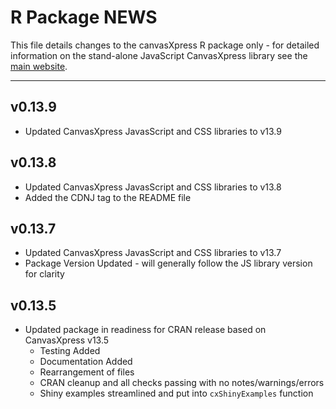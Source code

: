 # R Package NEWS

This file details changes to the canvasXpress R package only - for detailed 
information on the stand-alone JavaScript CanvasXpress library see the 
<a href="http://canvasxpress.org"> main website</a>.

---

## v0.13.9
* Updated CanvasXpress JavasScript and CSS libraries to v13.9


## v0.13.8
* Updated CanvasXpress JavasScript and CSS libraries to v13.8
* Added the CDNJ tag to the README file


## v0.13.7

* Updated CanvasXpress JavasScript and CSS libraries to v13.7
* Package Version Updated - will generally follow the JS library version for 
clarity


## v0.13.5

* Updated package in readiness for CRAN release based on CanvasXpress v13.5
    * Testing Added
    * Documentation Added
    * Rearrangement of files
    * CRAN cleanup and all checks passing with no notes/warnings/errors
    * Shiny examples streamlined and put into `cxShinyExamples` function
